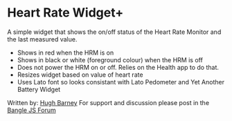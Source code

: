 # Heart Rate Widget+

A simple widget that shows the on/off status of the Heart Rate
Monitor and the last measured value.

- Shows in red when the HRM is on
- Shows in black or white (foreground colour) when the HRM is off
- Does not power the HRM on or off. Relies on the Health app to do that. 
- Resizes widget based on value of heart rate
- Uses Lato font so looks consistant with Lato Pedometer and Yet Another Battery Widget

Written by: [Hugh Barney](https://github.com/hughbarney) For support
and discussion please post in the [Bangle JS
Forum](http://forum.espruino.com/microcosms/1424/)

